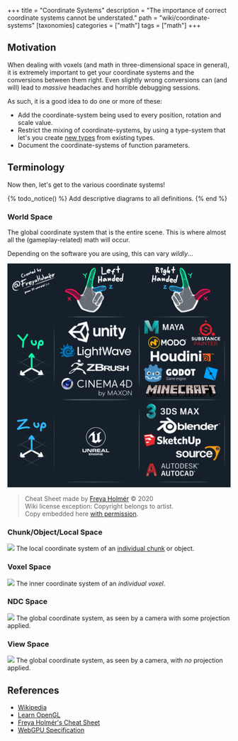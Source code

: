 +++
title = "Coordinate Systems"
description = "The importance of correct coordinate systems cannot be understated."
path = "wiki/coordinate-systems"
[taxonomies]
categories = ["math"]
tags = ["math"]
+++

## Motivation

When dealing with voxels (and math in three-dimensional space in general), it is extremely important to get your coordinate systems and the conversions between them right. Even slightly wrong conversions can (and will) lead to *massive* headaches and horrible debugging sessions.

As such, it is a good idea to do one or more of these:

- Add the coordinate-system being used to every position, rotation and scale value.
- Restrict the mixing of coordinate-systems, by using a type-system that let's you create [new types](https://www.worthe-it.co.za/blog/2020-10-31-newtype-pattern-in-rust.html) from existing types.
- Document the coordinate-systems of function parameters.

## Terminology

Now then, let's get to the various coordinate systems!

{% todo_notice() %} Add descriptive diagrams to all definitions. {% end %}

### World Space

The global coordinate system that is the entire scene. This is where almost all the (gameplay-related) math will occur.

Depending on the software you are using, this can vary *wildly*...

![World-Space Coordinate Systems by Freya Holmér](coordinate-systems.png)
> Cheat Sheet made by [Freya Holmér](https://twitter.com/FreyaHolmer/status/1325556229410861056) © 2020  
> Wiki license exception: Copyright belongs to artist.  
> Copy embedded here [with permission](https://twitter.com/FreyaHolmer/status/1530167901436649472).

### Chunk/Object/Local Space

<img src="/favicon-32x32.png" width=32></img>
The local coordinate system of an [individual chunk](/wiki/chunking) or object.

### Voxel Space

<img src="/favicon-32x32.png" width=32></img>
The inner coordinate system of an *individual voxel*.

### NDC Space

<img src="/favicon-32x32.png" width=32></img>
The global coordinate system, as seen by a camera with some projection applied.

### View Space

<img src="/favicon-32x32.png" width=32></img>
The global coordinate system, as seen by a camera, with *no* projection applied.

## References

- [Wikipedia](https://en.wikipedia.org/wiki/Coordinate_system)
- [Learn OpenGL](https://learnopengl.com/Getting-started/Coordinate-Systems)
- [Freya Holmér's Cheat Sheet](https://twitter.com/FreyaHolmer/status/1325556229410861056)
- [WebGPU Specification](https://gpuweb.github.io/gpuweb/#coordinate-systems)
